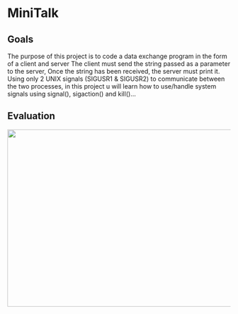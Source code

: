 # MiniTalk
## Goals
The purpose of this project is to code a data exchange program in the form of a client and server The client must send the string passed as a parameter to the server, Once the string has been received, the server must print it.
Using only 2 UNIX signals (SIGUSR1 & SIGUSR2) to communicate between the two processes, in this project u will learn how to use/handle system signals using signal(), sigaction() and kill()...
## Evaluation
<img src="https://media.giphy.com/media/7Pzy4LiJimusXrIqr2/giphy-downsized-large.gif" width=900 height=400>
